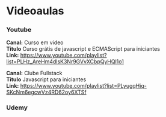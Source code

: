 # Videoaulas

### Youtube

**Canal:** Curso em video <br>
**Titulo** Curso grátis de javascript e ECMAScript para iniciantes <br>
**Link:** https://www.youtube.com/playlist?list=PLHz_AreHm4dlsK3Nr9GVvXCbpQyHQl1o1

**Canal:** Clube Fullstack <br>
**Titulo** Javascript para iniciantes <br>
**Link:** https://www.youtube.com/playlist?list=PLyugqHiq-SKcNm6egcwVz4RD62oy6XTSf


### Udemy
